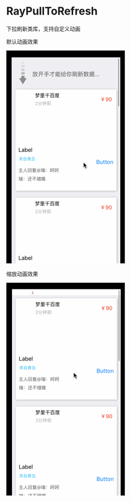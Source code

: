 # RayPullToRefresh
下拉刷新类库，支持自定义动画

默认动画效果

![image](https://github.com/panyaorui/RayPullToRefresh/blob/master/效果图/02.gif)

缩放动画效果

![image](https://github.com/panyaorui/RayPullToRefresh/blob/master/效果图/01.gif)